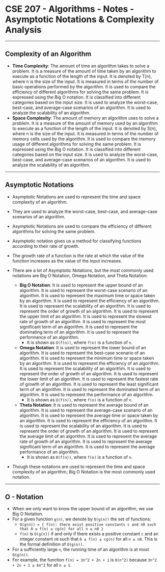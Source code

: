 # **CSE 207 - Algorithms - Notes - Asymptotic Notations & Complexity Analysis**

---

## **Complexity of an Algorithm**

- **Time Complexity**: The amount of time an algorithm takes to solve a problem. It is a measure of the amount of time taken by an algorithm to execute as a function of the length of the input. It is denoted by T(n), where n is the size of the input. It is measured in terms of the number of basic operations performed by the algorithm. It is used to compare the efficiency of different algorithms for solving the same problem. It is expressed using the Big O notation. It is classified into different categories based on the input size. It is used to analyze the worst-case, best-case, and average-case scenarios of an algorithm. It is used to analyze the scalability of an algorithm.
- **Space Complexity**: The amount of memory an algorithm uses to solve a problem. It is a measure of the amount of memory used by an algorithm to execute as a function of the length of the input. It is denoted by S(n), where n is the size of the input. It is measured in terms of the number of memory cells used by the algorithm. It is used to compare the memory usage of different algorithms for solving the same problem. It is expressed using the Big O notation. It is classified into different categories based on the input size. It is used to analyze the worst-case, best-case, and average-case scenarios of an algorithm. It is used to analyze the scalability of an algorithm.

---

## **Asymptotic Notations**

- Asymptotic Notations are used to represent the time and space complexity of an algorithm.
- They are used to analyze the worst-case, best-case, and average-case scenarios of an algorithm.
- Asymptotic Notations are used to compare the efficiency of different algorithms for solving the same problem.
- Asymptotic notation gives us a method for classifying functions according to their rate of growth.
- The growth rate of a function is the rate at which the value of the function increases as the value of the input increases.

- There are a lot of Asymptotic Notations, but the most commonly used notations are Big O Notation, Omega Notation, and Theta Notation:
  - **Big O Notation**: It is used to represent the upper bound of an algorithm. It is used to represent the worst-case scenario of an algorithm. It is used to represent the maximum time or space taken by an algorithm. It is used to represent the efficiency of an algorithm. It is used to represent the scalability of an algorithm. It is used to represent the order of growth of an algorithm. It is used to represent the upper limit of an algorithm. It is used to represent the slowest rate of growth of an algorithm. It is used to represent the most significant term of an algorithm. It is used to represent the dominating term of an algorithm. It is used to represent the performance of an algorithm.
    - It is shown as `O(f(n))`, where `f(n)` is a function of `n`.
  - **Omega Notation**: It is used to represent the lower bound of an algorithm. It is used to represent the best-case scenario of an algorithm. It is used to represent the minimum time or space taken by an algorithm. It is used to represent the efficiency of an algorithm. It is used to represent the scalability of an algorithm. It is used to represent the order of growth of an algorithm. It is used to represent the lower limit of an algorithm. It is used to represent the fastest rate of growth of an algorithm. It is used to represent the least significant term of an algorithm. It is used to represent the dominated term of an algorithm. It is used to represent the performance of an algorithm.
    - It is shown as `Ω(f(n))`, where `f(n)` is a function of `n`.
  - **Theta Notation**: It is used to represent the average bound of an algorithm. It is used to represent the average-case scenario of an algorithm. It is used to represent the average time or space taken by an algorithm. It is used to represent the efficiency of an algorithm. It is used to represent the scalability of an algorithm. It is used to represent the order of growth of an algorithm. It is used to represent the average limit of an algorithm. It is used to represent the average rate of growth of an algorithm. It is used to represent the average significant term of an algorithm. It is used to represent the average performance of an algorithm.
    - It is shown as `Θ(f(n))`, where `f(n)` is a function of `n`.

- Though these notations are used to represent the time and space complexity of an algorithm, Big O Notation is the most commonly used notation.

---

## **O - Notation**

- When we only want to know the upper bound of an algorithm, we use Big O Notation.
- For a given function `g(n)`, we denote by `O(g(n))` the set of functions:
  - `O(g(n)) = { f(n): there exist positive constants c and n0 such that 0 ≤ f(n) ≤ cg(n) for all n ≥ n0 }`
  - `f(n)` is `O(g(n))` if and only if there exists a positive constant `c` and an integer constant `n0` such that `0 ≤ f(n) ≤ cg(n)` for all `n ≥ n0`. This is the formal definition of `O(g(n))`.
- For a sufficiently large `n`, the running time of an algorithm is at most `O(g(n))`.
- For example, the function `f(n) = 3n^2 + 2n + 1` is `O(n^2)` because `3n^2 + 2n + 1 ≤ 6n^2` for all `n ≥ 1`.
